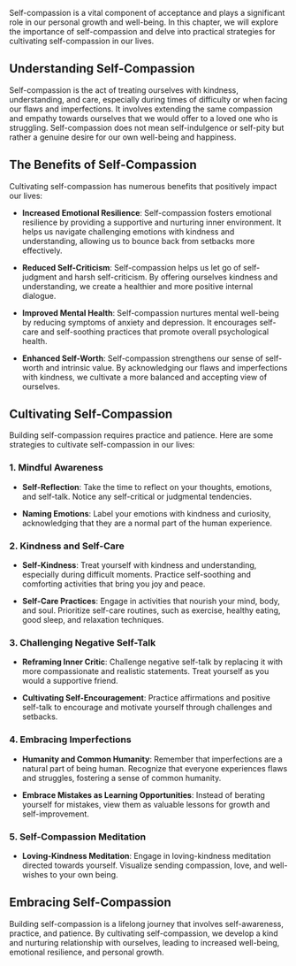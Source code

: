 
Self-compassion is a vital component of acceptance and plays a significant role in our personal growth and well-being. In this chapter, we will explore the importance of self-compassion and delve into practical strategies for cultivating self-compassion in our lives.

Understanding Self-Compassion
-----------------------------

Self-compassion is the act of treating ourselves with kindness, understanding, and care, especially during times of difficulty or when facing our flaws and imperfections. It involves extending the same compassion and empathy towards ourselves that we would offer to a loved one who is struggling. Self-compassion does not mean self-indulgence or self-pity but rather a genuine desire for our own well-being and happiness.

The Benefits of Self-Compassion
-------------------------------

Cultivating self-compassion has numerous benefits that positively impact our lives:

* **Increased Emotional Resilience**: Self-compassion fosters emotional resilience by providing a supportive and nurturing inner environment. It helps us navigate challenging emotions with kindness and understanding, allowing us to bounce back from setbacks more effectively.

* **Reduced Self-Criticism**: Self-compassion helps us let go of self-judgment and harsh self-criticism. By offering ourselves kindness and understanding, we create a healthier and more positive internal dialogue.

* **Improved Mental Health**: Self-compassion nurtures mental well-being by reducing symptoms of anxiety and depression. It encourages self-care and self-soothing practices that promote overall psychological health.

* **Enhanced Self-Worth**: Self-compassion strengthens our sense of self-worth and intrinsic value. By acknowledging our flaws and imperfections with kindness, we cultivate a more balanced and accepting view of ourselves.

Cultivating Self-Compassion
---------------------------

Building self-compassion requires practice and patience. Here are some strategies to cultivate self-compassion in our lives:

### 1. Mindful Awareness

* **Self-Reflection**: Take the time to reflect on your thoughts, emotions, and self-talk. Notice any self-critical or judgmental tendencies.

* **Naming Emotions**: Label your emotions with kindness and curiosity, acknowledging that they are a normal part of the human experience.

### 2. Kindness and Self-Care

* **Self-Kindness**: Treat yourself with kindness and understanding, especially during difficult moments. Practice self-soothing and comforting activities that bring you joy and peace.

* **Self-Care Practices**: Engage in activities that nourish your mind, body, and soul. Prioritize self-care routines, such as exercise, healthy eating, good sleep, and relaxation techniques.

### 3. Challenging Negative Self-Talk

* **Reframing Inner Critic**: Challenge negative self-talk by replacing it with more compassionate and realistic statements. Treat yourself as you would a supportive friend.

* **Cultivating Self-Encouragement**: Practice affirmations and positive self-talk to encourage and motivate yourself through challenges and setbacks.

### 4. Embracing Imperfections

* **Humanity and Common Humanity**: Remember that imperfections are a natural part of being human. Recognize that everyone experiences flaws and struggles, fostering a sense of common humanity.

* **Embrace Mistakes as Learning Opportunities**: Instead of berating yourself for mistakes, view them as valuable lessons for growth and self-improvement.

### 5. Self-Compassion Meditation

* **Loving-Kindness Meditation**: Engage in loving-kindness meditation directed towards yourself. Visualize sending compassion, love, and well-wishes to your own being.

Embracing Self-Compassion
-------------------------

Building self-compassion is a lifelong journey that involves self-awareness, practice, and patience. By cultivating self-compassion, we develop a kind and nurturing relationship with ourselves, leading to increased well-being, emotional resilience, and personal growth.
